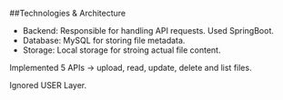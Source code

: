 ##Technologies & Architecture
* Backend: Responsible for handling API requests. Used SpringBoot.
* Database: MySQL for storing file metadata.
* Storage: Local storage for stroing actual file content.

Implemented 5 APIs -> upload, read, update, delete and list files.

Ignored USER Layer.
